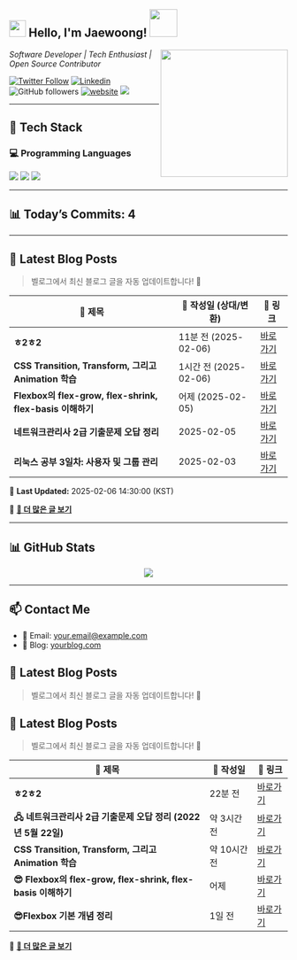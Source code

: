 <h2><img src="https://emojis.slackmojis.com/emojis/images/1531849430/4246/blob-sunglasses.gif?1531849430" width="30"/> Hello, I'm Jaewoong! <img src="https://media.giphy.com/media/12oufCB0MyZ1Go/giphy.gif" width="50"></h2>

<img align='right' src="https://media.giphy.com/media/M9gbBd9nbDrOTu1Mqx/giphy.gif" width="230">

<p><em>Software Developer | Tech Enthusiast | Open Source Contributor</em></p>

[![Twitter Follow](https://img.shields.io/twitter/follow/YOUR_TWITTER_HANDLE?label=Follow)](https://twitter.com/YOUR_TWITTER_HANDLE)
[![Linkedin](https://img.shields.io/badge/-LinkedIn-blue?style=flat-square&logo=Linkedin&logoColor=white&link=https://www.linkedin.com/in/YOUR_LINKEDIN/)](https://www.linkedin.com/in/YOUR_LINKEDIN/)
![GitHub followers](https://img.shields.io/github/followers/YOUR_GITHUB_USERNAME?label=Follow&style=social)
[![website](https://img.shields.io/badge/Website-46a2f1.svg?&style=flat-square&logo=Google-Chrome&logoColor=white&link=https://yourwebsite.com/)](https://yourwebsite.com/)
![](https://visitor-badge.glitch.me/badge?page_id=YOUR_GITHUB_USERNAME.YOUR_GITHUB_USERNAME)

---

## 🚀 Tech Stack

### 💻 Programming Languages
<p>
  <img src="https://img.shields.io/badge/Python-3776AB?style=flat-square&logo=python&logoColor=white"/>
  <img src="https://img.shields.io/badge/JavaScript-F7DF1E?style=flat-square&logo=javascript&logoColor=black"/>
  <img src="https://img.shields.io/badge/TypeScript-3178C6?style=flat-square&logo=typescript&logoColor=white"/>
</p>



---

## 📊 Today’s Commits: 4


---

## 📝 Latest Blog Posts
> 벨로그에서 최신 블로그 글을 자동 업데이트합니다! 🚀

| 📝 제목 | 📅 작성일 (상대/변환) | 🔗 링크 |
|---------|------------------|---------|
| **ㅎ2ㅎ2** | 11분 전 (2025-02-06) | [바로가기](https://velog.io/@mypalebluedot29/ㅎ2ㅎ2) |
| **CSS Transition, Transform, 그리고 Animation 학습** | 1시간 전 (2025-02-06) | [바로가기](https://velog.io/@mypalebluedot29/CSS-Transition-Transform-그리고-Animation-학습) |
| **Flexbox의 flex-grow, flex-shrink, flex-basis 이해하기** | 어제 (2025-02-05) | [바로가기](https://velog.io/@mypalebluedot29/Flexbox의-flex-grow-flex-shrink-flex-basis-이해하기) |
| **네트워크관리사 2급 기출문제 오답 정리** | 2025-02-05 | [바로가기](https://velog.io/@mypalebluedot29/네트워크관리사-2급-기출문제-오답-정리) |
| **리눅스 공부 3일차: 사용자 및 그룹 관리** | 2025-02-03 | [바로가기](https://velog.io/@mypalebluedot29/리눅스-공부-3일차-사용자-및-그룹-관리) |

📅 **Last Updated:** 2025-02-06 14:30:00 (KST)

🔗 **[📖 더 많은 글 보기](https://velog.io/@mypalebluedot29)**




---

## 📊 GitHub Stats
<p align="center">
  <img src="https://github-readme-stats.vercel.app/api?username=Jaewoong-Hwang&show_icons=true&theme=tokyonight"/>
</p>

---

## 📫 Contact Me
- 📧 Email: your.email@example.com
- 🔗 Blog: [yourblog.com](https://yourblog.com)

## 📝 Latest Blog Posts
> 벨로그에서 최신 블로그 글을 자동 업데이트합니다! 🚀

<!-- BLOG-POST-LIST:START -->
## 📝 Latest Blog Posts
> 벨로그에서 최신 블로그 글을 자동 업데이트합니다! 🚀

| 📝 제목 | 📅 작성일 | 🔗 링크 |
|---------|------------|---------|
| **ㅎ2ㅎ2** | 22분 전 | [바로가기](https://velog.io/@mypalebluedot29/ㅎ2ㅎ2) |
| **🖧 네트워크관리사 2급 기출문제 오답 정리 (2022년 5월 22일)** | 약 3시간 전 | [바로가기](https://velog.io/@mypalebluedot29/네트워크관리사-2급-기출문제-오답-정리-2022년-5월-22일) |
| **CSS Transition, Transform, 그리고 Animation 학습** | 약 10시간 전 | [바로가기](https://velog.io/@mypalebluedot29/CSS-Transition-Transform-그리고-Animation-학습) |
| **😎 Flexbox의 flex-grow, flex-shrink, flex-basis 이해하기** | 어제 | [바로가기](https://velog.io/@mypalebluedot29/Flexbox의-flex-grow-flex-shrink-flex-basis-이해하기) |
| **😎Flexbox 기본 개념 정리** | 1일 전 | [바로가기](https://velog.io/@mypalebluedot29/Flexbox-기본-개념-정리) |

🔗 **[📖 더 많은 글 보기](https://velog.io/@mypalebluedot29)**
<!-- BLOG-POST-LIST:END -->

